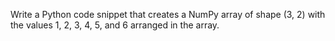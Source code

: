 Write a Python code snippet that creates a NumPy array of shape (3, 2) with the values 1, 2, 3, 4, 5, and 6 arranged in the array.
